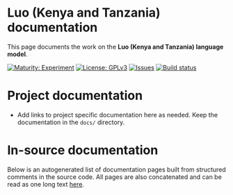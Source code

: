 # Luo (Kenya and Tanzania) documentation

This page documents the work on the **Luo (Kenya and Tanzania) language model**. 

[![Maturity: Experiment](https://img.shields.io/badge/Maturity-Experiment-black.svg)](https://giellalt.github.io/MaturityClassification.html)
[![License: GPLv3](https://img.shields.io/badge/License-GPLv3-blue.svg)](https://www.gnu.org/licenses/gpl-3.0)
[![Issues](https://img.shields.io/github/issues/giellalt/lang-luo)](https://github.com/giellalt/lang-luo/issues)
[![Build status](https://github.com/giellalt/lang-luo/workflows/Speller%20CI+CD/badge.svg)](https://github.com/giellalt/lang-luo/actions)

# Project documentation

* Add links to project specific documentation here as needed. Keep the documentation in the `docs/` directory.

# In-source documentation

Below is an autogenerated list of documentation pages built from structured comments in the source code. All pages are also concatenated and can be read as one long text [here](luo.md).
